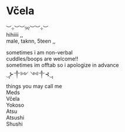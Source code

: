 # Včela
 ︶⊹︶︶୨୧︶︶⊹︶             
 hihiiii ,,             
 male, taknn, 5teen ,,               
                 
 sometimes i am non-verbal              
 cuddles/boops are welcome!!                    
 sometimes im offtab so i apologize in advance               
 ‿̩͙⊱༒︎༻ ༺༒︎⊰‿̩͙                      
 things you may call me                       
 Meds               
 Včela                 
 Yokoso                  
 Atsu            
 Atsushi               
 Shushi                
